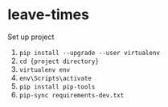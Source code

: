 # leave-times

Set up project

   1. `pip install --upgrade --user virtualenv`
   2. `cd {project directory}`
   3. `virtualenv env`
   4. `env\Scripts\activate`
   5. `pip install pip-tools`
   6. `pip-sync requirements-dev.txt`
